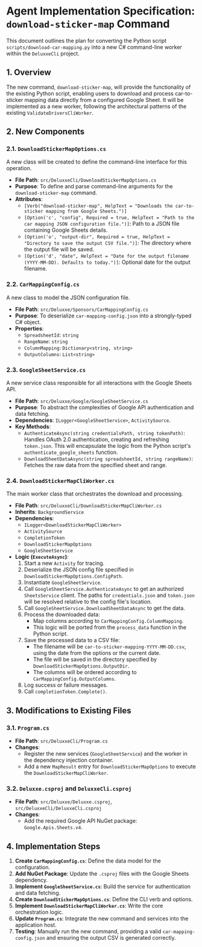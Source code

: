 # Agent Implementation Specification: `download-sticker-map` Command

This document outlines the plan for converting the Python script `scripts/download-car-mapping.py` into a new C# command-line worker within the `DeluxxeCli` project.

## 1. Overview

The new command, `download-sticker-map`, will provide the functionality of the existing Python script, enabling users to download and process car-to-sticker mapping data directly from a configured Google Sheet. It will be implemented as a new worker, following the architectural patterns of the existing `ValidateDriversCliWorker`.

## 2. New Components

### 2.1. `DownloadStickerMapOptions.cs`

A new class will be created to define the command-line interface for this operation.

- **File Path**: `src/DeluxxeCli/DownloadStickerMapOptions.cs`
- **Purpose**: To define and parse command-line arguments for the `download-sticker-map` command.
- **Attributes**:
    - `[Verb("download-sticker-map", HelpText = "Downloads the car-to-sticker mapping from Google Sheets.")]`
    - `[Option('c', "config", Required = true, HelpText = "Path to the car mapping JSON configuration file.")]`: Path to a JSON file containing Google Sheets details.
    - `[Option('o', "output-dir", Required = true, HelpText = "Directory to save the output CSV file.")]`: The directory where the output file will be saved.
    - `[Option('d', "date", HelpText = "Date for the output filename (YYYY-MM-DD). Defaults to today.")]`: Optional date for the output filename.

### 2.2. `CarMappingConfig.cs`

A new class to model the JSON configuration file.

- **File Path**: `src/Deluxxe/Sponsors/CarMappingConfig.cs`
- **Purpose**: To deserialize `car-mapping-config.json` into a strongly-typed C# object.
- **Properties**:
    - `SpreadsheetId`: `string`
    - `RangeName`: `string`
    - `ColumnMapping`: `Dictionary<string, string>`
    - `OutputColumns`: `List<string>`

### 2.3. `GoogleSheetService.cs`

A new service class responsible for all interactions with the Google Sheets API.

- **File Path**: `src/Deluxxe/Google/GoogleSheetService.cs`
- **Purpose**: To abstract the complexities of Google API authentication and data fetching.
- **Dependencies**: `ILogger<GoogleSheetService>`, `ActivitySource`.
- **Key Methods**:
    - `AuthenticateAsync(string credentialsPath, string tokenPath)`: Handles OAuth 2.0 authentication, creating and refreshing `token.json`. This will encapsulate the logic from the Python script's `authenticate_google_sheets` function.
    - `DownloadSheetDataAsync(string spreadsheetId, string rangeName)`: Fetches the raw data from the specified sheet and range.

### 2.4. `DownloadStickerMapCliWorker.cs`

The main worker class that orchestrates the download and processing.

- **File Path**: `src/DeluxxeCli/DownloadStickerMapCliWorker.cs`
- **Inherits**: `BackgroundService`
- **Dependencies**:
    - `ILogger<DownloadStickerMapCliWorker>`
    - `ActivitySource`
    - `CompletionToken`
    - `DownloadStickerMapOptions`
    - `GoogleSheetService`
- **Logic (`ExecuteAsync`)**:
    1.  Start a new `Activity` for tracing.
    2.  Deserialize the JSON config file specified in `DownloadStickerMapOptions.ConfigPath`.
    3.  Instantiate `GoogleSheetService`.
    4.  Call `GoogleSheetService.AuthenticateAsync` to get an authorized `SheetsService` client. The paths for `credentials.json` and `token.json` will be resolved relative to the config file's location.
    5.  Call `GoogleSheetService.DownloadSheetDataAsync` to get the data.
    6.  Process the downloaded data:
        -   Map columns according to `CarMappingConfig.ColumnMapping`.
        -   This logic will be ported from the `process_data` function in the Python script.
    7.  Save the processed data to a CSV file:
        -   The filename will be `car-to-sticker-mapping-YYYY-MM-DD.csv`, using the date from the options or the current date.
        -   The file will be saved in the directory specified by `DownloadStickerMapOptions.OutputDir`.
        -   The columns will be ordered according to `CarMappingConfig.OutputColumns`.
    8.  Log success or failure messages.
    9.  Call `completionToken.Complete()`.

## 3. Modifications to Existing Files

### 3.1. `Program.cs`

- **File Path**: `src/DeluxxeCli/Program.cs`
- **Changes**:
    -   Register the new services (`GoogleSheetService`) and the worker in the dependency injection container.
    -   Add a new `MapResult` entry for `DownloadStickerMapOptions` to execute the `DownloadStickerMapCliWorker`.

### 3.2. `Deluxxe.csproj` and `DeluxxeCli.csproj`

- **File Path**: `src/Deluxxe/Deluxxe.csproj`, `src/DeluxxeCli/DeluxxeCli.csproj`
- **Changes**:
    -   Add the required Google API NuGet package: `Google.Apis.Sheets.v4`.

## 4. Implementation Steps

1.  **Create `CarMappingConfig.cs`**: Define the data model for the configuration.
2.  **Add NuGet Package**: Update the `.csproj` files with the Google Sheets dependency.
3.  **Implement `GoogleSheetService.cs`**: Build the service for authentication and data fetching.
4.  **Create `DownloadStickerMapOptions.cs`**: Define the CLI verb and options.
5.  **Implement `DownloadStickerMapCliWorker.cs`**: Write the core orchestration logic.
6.  **Update `Program.cs`**: Integrate the new command and services into the application host.
7.  **Testing**: Manually run the new command, providing a valid `car-mapping-config.json` and ensuring the output CSV is generated correctly.
